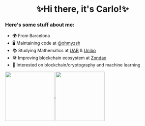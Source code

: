 <h1 align="center">✨Hi there, it's Carlo!✨</h1>

### Here's some stuff about me:

- 🌍 From Barcelona
- 🖥️ Maintaining code at [@ohmyzsh](https://github.com/ohmyzsh)
- 📚 Studying Mathematics at [UAB](https://www.uab.cat) & [Unibo](https://www.unibo.it)
- 🛠️ Improving blockchain ecosystem at [Zondax](https://zondax.ch)
- 🌱 Interested on blockchain/cryptography and machine learning

<a href=https://github.com/carlosala>
  <img align="center" height="160em" src="https://github-readme-stats.vercel.app/api?username=carlosala&custom_title=My%20Github%20Stats%21&theme=vue&count_private=true&include_all_commits=true&show_icons=true&cache_seconds=1800" />
  <img align="center" height="160em" src="https://github-readme-stats.vercel.app/api/top-langs/?username=carlosala&custom_title=Which%20languages%20I%20use%20the%20most%3F&theme=vue&hide=ampl,tex&layout=compact&langs_count=6&cache_seconds=1800" />
</a>
